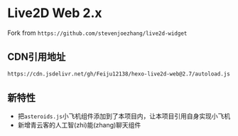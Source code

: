 
# Live2D Web 2.x

Fork from `https://github.com/stevenjoezhang/live2d-widget`

## CDN引用地址

``` sh
https://cdn.jsdelivr.net/gh/Feiju12138/hexo-live2d-web@2.7/autoload.js
```

## 新特性

- 把`asteroids.js`小飞机组件添加到了本项目内，让本项目引用自身实现小飞机
- 新增青云客的人工智(zhi)能(zhang)聊天组件




